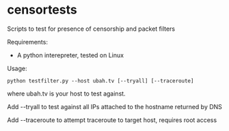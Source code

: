 censortests
===========

Scripts to test for presence of censorship and packet filters

Requirements:
 * A python interepreter, tested on Linux

Usage:

  `python testfilter.py --host ubah.tv [--tryall] [--traceroute]`
  
where ubah.tv is your host to test against.

Add --tryall to test against all IPs attached to the hostname returned by DNS

Add --traceroute to attempt traceroute to target host, requires root access
